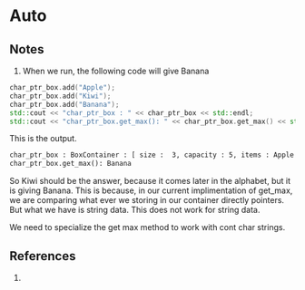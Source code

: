 # Auto

## Notes
1. When we run, the following code will give Banana

```cpp
char_ptr_box.add("Apple");
char_ptr_box.add("Kiwi");
char_ptr_box.add("Banana");
std::cout << "char_ptr_box : " << char_ptr_box << std::endl;
std::cout << "char_ptr_box.get_max(): " << char_ptr_box.get_max() << std::endl;
```

This is the output.

```txt
char_ptr_box : BoxContainer : [ size :  3, capacity : 5, items : Apple Kiwi Banana ]
char_ptr_box.get_max(): Banana
```

So Kiwi should be the answer, because it comes later in the alphabet, but it is giving Banana. 
This is because, in our current implimentation of get_max, we are comparing what ever we storing in our container directly pointers. But what we have is string data. This does not work for string data. 

We need to specialize the get max method to work with cont char strings. 



## References

1. 

